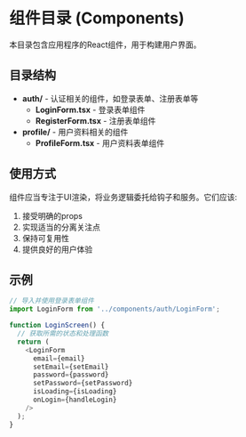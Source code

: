 # 组件目录 (Components)

本目录包含应用程序的React组件，用于构建用户界面。

## 目录结构

- **auth/** - 认证相关的组件，如登录表单、注册表单等
  - **LoginForm.tsx** - 登录表单组件
  - **RegisterForm.tsx** - 注册表单组件
- **profile/** - 用户资料相关的组件
  - **ProfileForm.tsx** - 用户资料表单组件

## 使用方式

组件应当专注于UI渲染，将业务逻辑委托给钩子和服务。它们应该:

1. 接受明确的props
2. 实现适当的分离关注点
3. 保持可复用性
4. 提供良好的用户体验

## 示例

```typescript
// 导入并使用登录表单组件
import LoginForm from '../components/auth/LoginForm';

function LoginScreen() {
  // 获取所需的状态和处理函数
  return (
    <LoginForm
      email={email}
      setEmail={setEmail}
      password={password}
      setPassword={setPassword}
      isLoading={isLoading}
      onLogin={handleLogin}
    />
  );
}
``` 